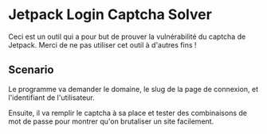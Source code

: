 # Jetpack Login Captcha Solver

Ceci est un outil qui a pour but de prouver la vulnérabilité du captcha de Jetpack. Merci de ne pas utiliser cet outil à d'autres fins !

## Scenario

Le programme va demander le domaine, le slug de la page de connexion, et l'identifiant de l'utilisateur.

Ensuite, il va remplir le captcha à sa place et tester des combinaisons de mot de passe pour montrer qu'on brutaliser un site facilement.